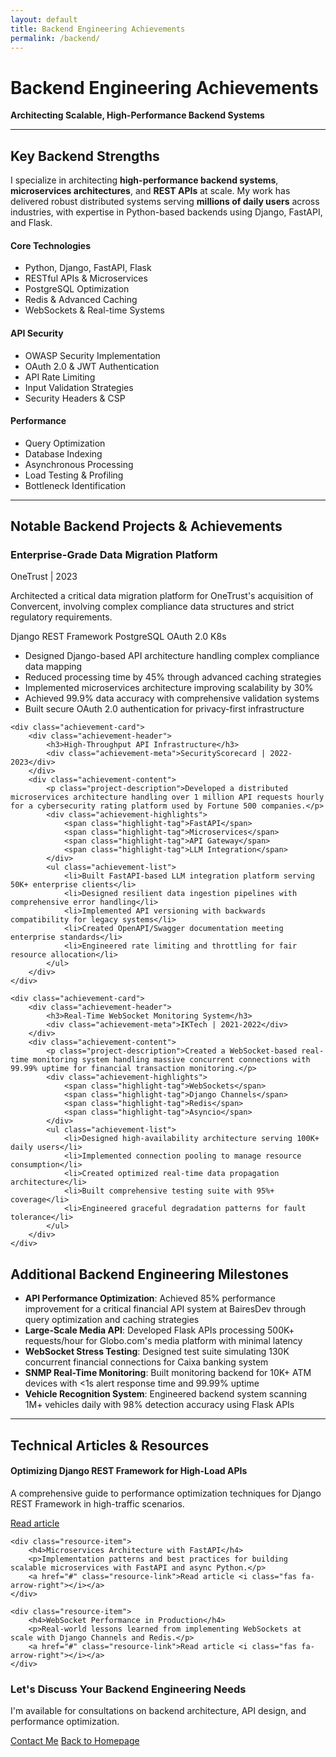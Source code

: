 ```yaml
---
layout: default
title: Backend Engineering Achievements
permalink: /backend/
---
```


# Backend Engineering Achievements

**Architecting Scalable, High-Performance Backend Systems**

---

## Key Backend Strengths

I specialize in architecting **high-performance backend systems**, **microservices architectures**, and **REST APIs** at scale. My work has delivered robust distributed systems serving **millions of daily users** across industries, with expertise in Python-based backends using Django, FastAPI, and Flask.

<div class="skills-highlights">
    <div class="skill-area">
        <h4><i class="fas fa-code"></i> Core Technologies</h4>
        <ul>
            <li>Python, Django, FastAPI, Flask</li>
            <li>RESTful APIs & Microservices</li>
            <li>PostgreSQL Optimization</li>
            <li>Redis & Advanced Caching</li>
            <li>WebSockets & Real-time Systems</li>
        </ul>
    </div>
    <div class="skill-area">
        <h4><i class="fas fa-shield-alt"></i> API Security</h4>
        <ul>
            <li>OWASP Security Implementation</li>
            <li>OAuth 2.0 & JWT Authentication</li>
            <li>API Rate Limiting</li>
            <li>Input Validation Strategies</li>
            <li>Security Headers & CSP</li>
        </ul>
    </div>
    <div class="skill-area">
        <h4><i class="fas fa-tachometer-alt"></i> Performance</h4>
        <ul>
            <li>Query Optimization</li>
            <li>Database Indexing</li>
            <li>Asynchronous Processing</li>
            <li>Load Testing & Profiling</li>
            <li>Bottleneck Identification</li>
        </ul>
    </div>
</div>

---

## Notable Backend Projects & Achievements

<div class="achievement-cards">
    <div class="achievement-card">
        <div class="achievement-header">
            <h3>Enterprise-Grade Data Migration Platform</h3>
            <div class="achievement-meta">OneTrust | 2023</div>
        </div>
        <div class="achievement-content">
            <p class="project-description">Architected a critical data migration platform for OneTrust's acquisition of Convercent, involving complex compliance data structures and strict regulatory requirements.</p>
            <div class="achievement-highlights">
                <span class="highlight-tag">Django REST Framework</span>
                <span class="highlight-tag">PostgreSQL</span>
                <span class="highlight-tag">OAuth 2.0</span>
                <span class="highlight-tag">K8s</span>
            </div>
            <ul class="achievement-list">
                <li>Designed Django-based API architecture handling complex compliance data mapping</li>
                <li>Reduced processing time by 45% through advanced caching strategies</li>
                <li>Implemented microservices architecture improving scalability by 30%</li>
                <li>Achieved 99.9% data accuracy with comprehensive validation systems</li>
                <li>Built secure OAuth 2.0 authentication for privacy-first infrastructure</li>
            </ul>
        </div>
    </div>

    <div class="achievement-card">
        <div class="achievement-header">
            <h3>High-Throughput API Infrastructure</h3>
            <div class="achievement-meta">SecurityScorecard | 2022-2023</div>
        </div>
        <div class="achievement-content">
            <p class="project-description">Developed a distributed microservices architecture handling over 1 million API requests hourly for a cybersecurity rating platform used by Fortune 500 companies.</p>
            <div class="achievement-highlights">
                <span class="highlight-tag">FastAPI</span>
                <span class="highlight-tag">Microservices</span>
                <span class="highlight-tag">API Gateway</span>
                <span class="highlight-tag">LLM Integration</span>
            </div>
            <ul class="achievement-list">
                <li>Built FastAPI-based LLM integration platform serving 50K+ enterprise clients</li>
                <li>Designed resilient data ingestion pipelines with comprehensive error handling</li>
                <li>Implemented API versioning with backwards compatibility for legacy systems</li>
                <li>Created OpenAPI/Swagger documentation meeting enterprise standards</li>
                <li>Engineered rate limiting and throttling for fair resource allocation</li>
            </ul>
        </div>
    </div>

    <div class="achievement-card">
        <div class="achievement-header">
            <h3>Real-Time WebSocket Monitoring System</h3>
            <div class="achievement-meta">IKTech | 2021-2022</div>
        </div>
        <div class="achievement-content">
            <p class="project-description">Created a WebSocket-based real-time monitoring system handling massive concurrent connections with 99.99% uptime for financial transaction monitoring.</p>
            <div class="achievement-highlights">
                <span class="highlight-tag">WebSockets</span>
                <span class="highlight-tag">Django Channels</span>
                <span class="highlight-tag">Redis</span>
                <span class="highlight-tag">Asyncio</span>
            </div>
            <ul class="achievement-list">
                <li>Designed high-availability architecture serving 100K+ daily users</li>
                <li>Implemented connection pooling to manage resource consumption</li>
                <li>Created optimized real-time data propagation architecture</li>
                <li>Built comprehensive testing suite with 95%+ coverage</li>
                <li>Engineered graceful degradation patterns for fault tolerance</li>
            </ul>
        </div>
    </div>
</div>

## Additional Backend Engineering Milestones

- **API Performance Optimization**: Achieved 85% performance improvement for a critical financial API system at BairesDev through query optimization and caching strategies
- **Large-Scale Media API**: Developed Flask APIs processing 500K+ requests/hour for Globo.com's media platform with minimal latency
- **WebSocket Stress Testing**: Designed test suite simulating 130K concurrent financial connections for Caixa banking system
- **SNMP Real-Time Monitoring**: Built monitoring backend for 10K+ ATM devices with <1s alert response time and 99.99% uptime
- **Vehicle Recognition System**: Engineered backend system scanning 1M+ vehicles daily with 98% detection accuracy using Flask APIs

---

## Technical Articles & Resources

<div class="resources-section">
    <div class="resource-item">
        <h4>Optimizing Django REST Framework for High-Load APIs</h4>
        <p>A comprehensive guide to performance optimization techniques for Django REST Framework in high-traffic scenarios.</p>
        <a href="#" class="resource-link">Read article <i class="fas fa-arrow-right"></i></a>
    </div>
    
    <div class="resource-item">
        <h4>Microservices Architecture with FastAPI</h4>
        <p>Implementation patterns and best practices for building scalable microservices with FastAPI and async Python.</p>
        <a href="#" class="resource-link">Read article <i class="fas fa-arrow-right"></i></a>
    </div>
    
    <div class="resource-item">
        <h4>WebSocket Performance in Production</h4>
        <p>Real-world lessons learned from implementing WebSockets at scale with Django Channels and Redis.</p>
        <a href="#" class="resource-link">Read article <i class="fas fa-arrow-right"></i></a>
    </div>
</div>

<div class="contact-cta">
    <h3>Let's Discuss Your Backend Engineering Needs</h3>
    <p>I'm available for consultations on backend architecture, API design, and performance optimization.</p>
    <a href="mailto:h.lobato001@gmail.com" class="cta-button">Contact Me</a>
    <a href="/" class="back-link"><i class="fas fa-arrow-left"></i> Back to Homepage</a>
</div>